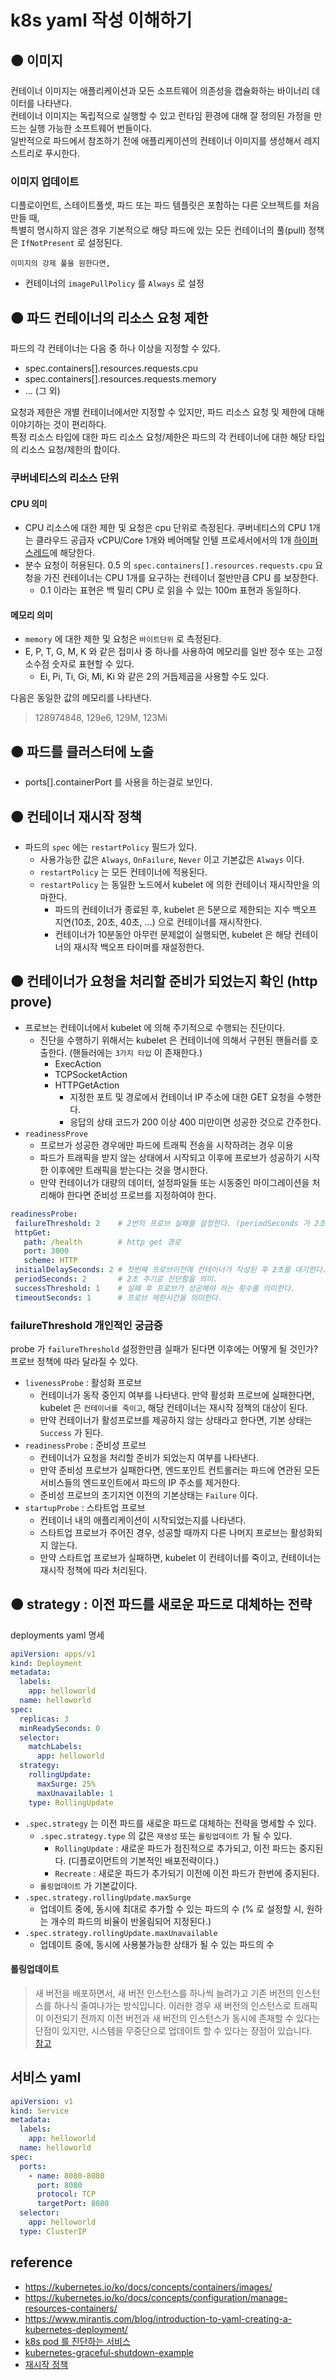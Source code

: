# k8s yaml 작성 이해하기

## 🟠 이미지
컨테이너 이미지는 애플리케이션과 모든 소프트웨어 의존성을 캡슐화하는 바이너리 데이터를 나타낸다.    
컨테이너 이미지는 독립적으로 실행할 수 있고 런타임 환경에 대해 잘 정의된 가정을 만드는 실행 가능한 소프트웨어 번들이다.   
일반적으로 파드에서 참조하기 전에 애플리케이션의 컨테이너 이미지를 생성해서 레지스트리로 푸시한다.

### 이미지 업데이트
디플로이먼트, 스테이트풀셋, 파드 또는 파드 템플릿은 포함하는 다른 오브젝트를 처음 만들 때,    
특별히 명시하지 않은 경우 기본적으로 해당 파드에 있는 모든 컨테이너의 풀(pull) 정책은 `IfNotPresent` 로 설정된다.
   
`이미지의 강제 풀을 원한다면,`
  * 컨테이너의 `imagePullPolicy` 를 `Always` 로 설정

## 🟠 파드 컨테이너의 리소스 요청 제한
파드의 각 컨테이너는 다음 중 하나 이상을 지정할 수 있다.

* spec.containers[].resources.requests.cpu
* spec.containers[].resources.requests.memory
* ... (그 외)

요청과 제한은 개별 컨테이너에서만 지정할 수 있지만, 파드 리소스 요청 및 제한에 대해 이야기하는 것이 편리하다.   
특정 리소스 타입에 대한 파드 리소스 요청/제한은 파드의 각 컨테이너에 대한 해당 타입의 리소스 요청/제한의 합이다.

### 쿠버네티스의 리소스 단위
#### CPU 의미
* CPU 리소스에 대한 제한 및 요청은 cpu 단위로 측정된다. 쿠버네티스의 CPU 1개는 클라우드 공급자 vCPU/Core 1개와 베어메탈 인텔 프로세서에서의 1개 [하이퍼스레드](https://www.intel.co.kr/content/www/kr/ko/gaming/resources/hyper-threading.html)에 해당한다.
* 분수 요청이 허용된다. 0.5 의 `spec.containers[].resources.requests.cpu` 요청을 가진 컨테이너는 CPU 1개를 요구하는 컨테이너 절반만큼 CPU 를 보장한다.
  * 0.1 이라는 표현은 백 밀리 CPU 로 읽을 수 있는 100m 표현과 동일하다.

#### 메모리 의미
* `memory` 에 대한 제한 및 요청은 `바이트단위` 로 측정된다.
* E, P, T, G, M, K 와 같은 접미사 중 하나를 사용하여 메모리를 일반 정수 또는 고정 소수점 숫자로 표현할 수 있다.
  * Ei, Pi, Ti, Gi, Mi, Ki 와 같은 2의 거듭제곱을 사용할 수도 있다.

다음은 동일한 값의 메모리를 나타낸다.
> 128974848, 129e6, 129M, 123Mi

## 🟠 파드를 클러스터에 노출
* ports[].containerPort 를 사용을 하는걸로 보인다.

## 🟠 컨테이너 재시작 정책
* 파드의 `spec` 에는 `restartPolicy` 필드가 있다.
   * 사용가능한 값은 `Always`, `OnFailure`, `Never` 이고 기본값은 `Always` 이다.
   * `restartPolicy` 는 모든 컨테이너에 적용된다.
   * `restartPolicy` 는 동일한 노드에서 kubelet 에 의한 컨테이너 재시작만을 의마한다.
      * 파드의 컨테이너가 종료된 후, kubelet 은 5분으로 제한되는 지수 백오프 지연(10초, 20초, 40초, ...) 으로 컨테이너를 재시작한다.
      * 컨테이너가 10분동안 아무런 문제없이 실행되면, kubelet 은 해당 컨테이너의 재시작 백오프 타이머를 재설정한다.

## 🟠 컨테이너가 요청을 처리할 준비가 되었는지 확인 (http prove)
* 프로브는 컨테이너에서 kubelet 에 의해 주기적으로 수행되는 진단이다. 
   * 진단을 수행하기 위해서는 kubelet 은 컨테이너에 의해서 구현된 핸들러를 호출한다. (핸들러에는 `3가지 타입` 이 존재한다.)
      * ExecAction
      * TCPSocketAction
      * HTTPGetAction
         * 지정한 포트 및 경로에서 컨테이너 IP 주소에 대한 GET 요청을 수행한다.
         * 응답의 상태 코드가 200 이상 400 미만이면 성공한 것으로 간주한다.
* `readinessProve`
   * 프로브가 성공한 경우에만 파드에 트래픽 전송을 시작하려는 경우 이용
   * 파드가 트래픽을 받지 않는 상태에서 시작되고 이후에 프로브가 성공하기 시작한 이후에만 트래픽을 받는다는 것을 명시한다.
   * 만약 컨테이너가 대량의 데이터, 설정파일들 또는 시동중인 마이그레이션을 처리해야 한다면 준비성 프로브를 지정하여야 한다.
```yaml
readinessProbe:
 failureThreshold: 2    # 2번의 프로브 실패를 설정한다. (periodSeconds 가 2초니깐 4초동안 프로브가 2번 실패하면 더 이상의 트래픽을 보내지 않음을 말한다.)
 httpGet:
   path: /health        # http get 경로
   port: 3000
   scheme: HTTP
 initialDelaySeconds: 2 # 첫번째 프로브이전에 컨테이너가 작성된 후 2초를 대기한다. 이후 periodSeconds 초 만큼 확인한다.
 periodSeconds: 2       # 2초 주기로 진단함을 의미.
 successThreshold: 1    # 실패 후 프로브가 성공해야 하는 횟수를 의미한다.
 timeoutSeconds: 1      # 프로브 제한시간을 의미한다.
```

### failureThreshold 개인적인 궁금증
probe 가 `failureThreshold` 설정한만큼 실패가 된다면 이후에는 어떻게 될 것인가?   
프로브 정책에 따라 달라질 수 있다.

* `livenessProbe` : 활성화 프로브
   *  컨테이너가 동작 중인지 여부를 나타낸다. 만약 활성화 프로브에 실패한다면, kubelet 은 `컨테이너를 죽이고`, 해당 컨테이너는 재시작 정책의 대상이 된다.
   *  만약 컨테이너가 활성프로브를 제공하지 않는 상태라고 한다면, 기본 상태는 `Success` 가 된다.
* `readinessProbe` : 준비성 프로브
   * 컨테이너가 요청을 처리할 준비가 되었는지 여부를 나타낸다.
   * 만약 준비성 프로브가 실패한다면, 엔드포인트 컨트롤러는 파드에 연관된 모든 서비스들의 엔드포인트에서 파드의 IP 주소를 제거한다.
   * 준비성 프로브의 초기지연 이전의 기본상태는 `Failure` 이다.
* `startupProbe` : 스타트업 프로브
   * 컨테이너 내의 애플리케이션이 시작되었는지를 나타낸다.
   * 스타트업 프로브가 주어진 경우, 성공할 때까지 다른 나머지 프로브는 활성화되지 않는다.
   * 만약 스타트업 프로브가 실패하면, kubelet 이 컨테이너를 죽이고, 컨테이너는 재시작 정책에 따라 처리된다.

## 🟠 strategy : 이전 파드를 새로운 파드로 대체하는 전략

deployments yaml 명세
```yaml
apiVersion: apps/v1
kind: Deployment
metadata:
  labels:
    app: helloworld
  name: helloworld
spec:
  replicas: 3
  minReadySeconds: 0
  selector:
    matchLabels:
      app: helloworld
  strategy:
    rollingUpdate:
      maxSurge: 25%
      maxUnavailable: 1
    type: RollingUpdate
```
* `.spec.strategy` 는 이전 파드를 새로운 파드로 대체하는 전략을 명세할 수 있다.
   * `.spec.strategy.type` 의 값은 `재생성` 또는 `롤링업데이트` 가 될 수 있다.
      * `RollingUpdate` : 새로운 파드가 점진적으로 추가되고, 이전 파드는 중지된다. (디플로이먼트의 기본적인 배포전략이다.)
      * `Recreate` : 새로운 파드가 추가되기 이전에 이전 파드가 한번에 중지된다.
   * `롤링업데이트` 가 기본값이다.
* `.spec.strategy.rollingUpdate.maxSurge`
   * 업데이트 중에, 동시에 최대로 추가할 수 있는 파드의 수 (% 로 설정할 시, 원하는 개수의 파드의 비율이 반올림되어 지정된다.)
* `.spec.strategy.rollingUpdate.maxUnavailable`
   * 업데이트 중에, 동시에 사용불가능한 상태가 될 수 있는 파드의 수

#### 롤링업데이트
> 새 버전을 배포하면서, 새 버전 인스턴스를 하나씩 늘려가고 기존 버전의 인스턴스를 하나식 줄여나가는 방식입니다. 이러한 경우 새 버전의 인스턴스로 트래픽이 이전되기 전까지 이전 버전과 새 버전의 인스턴스가 동시에 존재할 수 있다는 단점이 있지만, 시스템을 무중단으로 업데이트 할 수 있다는 장점이 있습니다.   
[참고](https://ooeunz.tistory.com/124)

## 서비스 yaml
```yaml
apiVersion: v1
kind: Service
metadata:
  labels:
    app: helloworld
  name: helloworld
spec:
  ports:
    - name: 8080-8080
      port: 8080
      protocol: TCP
      targetPort: 8080
  selector:
    app: helloworld
  type: ClusterIP
```

## reference
* https://kubernetes.io/ko/docs/concepts/containers/images/
* https://kubernetes.io/ko/docs/concepts/configuration/manage-resources-containers/
* https://www.mirantis.com/blog/introduction-to-yaml-creating-a-kubernetes-deployment/
* [k8s pod 를 진단하는 서비스](https://medium.com/finda-tech/kubernetes-pod%EC%9D%98-%EC%A7%84%EB%8B%A8%EC%9D%84-%EB%8B%B4%EB%8B%B9%ED%95%98%EB%8A%94-%EC%84%9C%EB%B9%84%EC%8A%A4-probe-7872cec9e568)
* [kubernetes-graceful-shutdown-example](https://github.com/RisingStack/kubernetes-graceful-shutdown-example/blob/master/kubernetes/deployment.yaml)
* [재시작 정책](https://kubernetes.io/ko/docs/concepts/workloads/pods/pod-lifecycle/#restart-policy)
